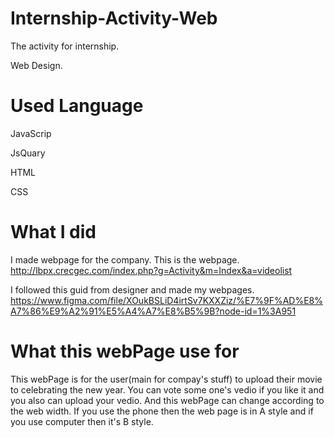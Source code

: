 # Internship-Activity-Web

The activity for internship. 

Web Design.

# Used Language

JavaScrip

JsQuary

HTML

CSS

# What I did 

I made webpage for the company. This is the webpage. 
http://lbpx.crecgec.com/index.php?g=Activity&m=Index&a=videolist

I followed this guid from designer and made my webpages.
https://www.figma.com/file/XOukBSLiD4irtSv7KXXZiz/%E7%9F%AD%E8%A7%86%E9%A2%91%E5%A4%A7%E8%B5%9B?node-id=1%3A951

# What this webPage use for 

This webPage is for the user(main for compay's stuff) to upload their movie to celebrating the new year. You can vote some one's vedio if you like it and you also can upload your vedio. And this webPage can change according to the web width. If you use the phone then the web page is in A style and if you use computer then it's B style.





